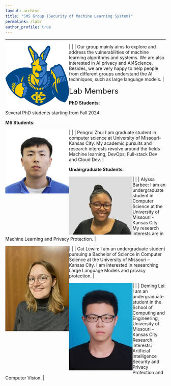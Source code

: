 ```yaml
---
layout: archive
title: "SMS Group (Security of Machine Learning System)"
permalink: /lab/
author_profile: true
---
```


---

<style>
td, th {
   border: none!important;
}
</style>


| <img align="left" src="../images/umkc.png" alt="UMKC"  width="200"/> | | Our group mainly aims to explore and address the vulnerabilities of machine learning algorithms and systems. We are also interested in AI privacy and AI4Science. Besides, we are very happy to help people from different groups understand the AI techniques, such as large language models.
|



<font size="5"> Lab Members </font>
<!-- ====== -->

<!-- [Rakib Ul Haque](https://scholar.google.com/citations?user=Le-WWW0AAAAJ&hl=en) received his M.S. degree from University of Chinese Academy of Sciences. He will join SecMLSys as a Ph.D. student. in Spring 2024. He has published several papers on the topic of security and privacy. -->

**PhD Students**: 

Several PhD students starting from Fall 2024



**MS Students**:

| <img align="left" src="../images/pengrui.jpg" alt="Pengrui"  width="200"/> | | Pengrui Zhu: I am graduate student in computer science at University of Missouri-Kansas City.  My academic pursuits and research interests revolve around the fields Machine learning, DevOps, Full-stack Dev and Cloud Dev.
|



**Undergraduate Students**:

| <img align="left" src="../images/Alyssa.jpg" alt="Alyssa"  width="200"/> | | Alyssa Barbee: I am an undergraduate student in Computer Science at the University of Missouri - Kansas City. My research interests are in Machine Learning and Privacy Protection.
|

| <img align="left" src="../images/Cat.jpg" alt="Cat"  width="200"/> | | Cat Lewin: I am an undergraduate student pursuing a Bachelor of Science in Computer Science at the University of Missouri – Kansas City. I am interested in researching Large Language Models and privacy protection.
|

| <img align="left" src="../images/Deming.jpg" alt="Deming"  width="200"/> | | Deming Lei: I am an undergraduate student in the School of Computing and Engineering, University of Missouri – Kansas City. Research interests: Artificial Intelligence Security and Privacy Protection and Computer Vision.
|








